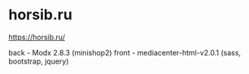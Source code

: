 # horsib.ru
https://horsib.ru/

back - Modx 2.8.3 (minishop2)
front - mediacenter-html-v2.0.1 (sass, bootstrap, jquery)
